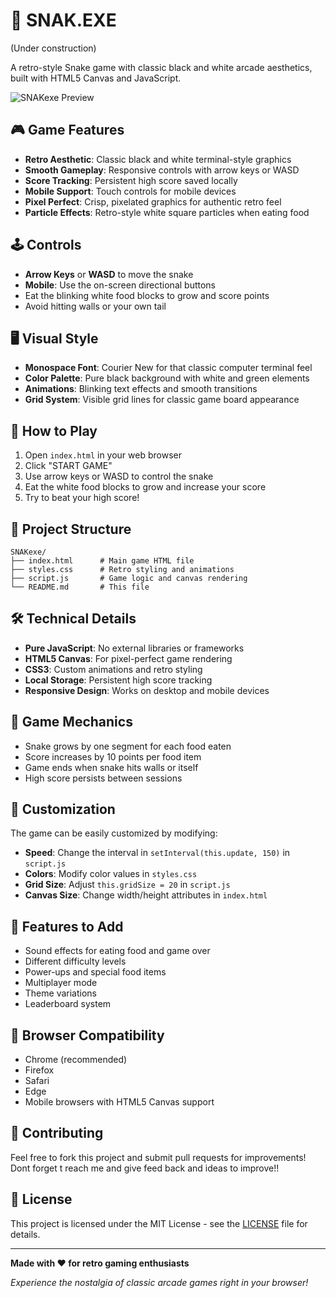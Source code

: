 # 🐍 SNAK.EXE
(Under construction)

A retro-style Snake game with classic black and white arcade aesthetics, built with HTML5 Canvas and JavaScript.

![SNAKexe Preview](https://img.shields.io/badge/Game-SNAKexe-green?style=for-the-badge&logo=snake)

## 🎮 Game Features

- **Retro Aesthetic**: Classic black and white terminal-style graphics
- **Smooth Gameplay**: Responsive controls with arrow keys or WASD
- **Score Tracking**: Persistent high score saved locally
- **Mobile Support**: Touch controls for mobile devices
- **Pixel Perfect**: Crisp, pixelated graphics for authentic retro feel
- **Particle Effects**: Retro-style white square particles when eating food

## 🕹️ Controls

- **Arrow Keys** or **WASD** to move the snake
- **Mobile**: Use the on-screen directional buttons
- Eat the blinking white food blocks to grow and score points
- Avoid hitting walls or your own tail

## 🖥️ Visual Style

- **Monospace Font**: Courier New for that classic computer terminal feel
- **Color Palette**: Pure black background with white and green elements
- **Animations**: Blinking text effects and smooth transitions
- **Grid System**: Visible grid lines for classic game board appearance

## 🚀 How to Play

1. Open `index.html` in your web browser
2. Click "START GAME" 
3. Use arrow keys or WASD to control the snake
4. Eat the white food blocks to grow and increase your score
5. Try to beat your high score!

## 📁 Project Structure

```
SNAKexe/
├── index.html      # Main game HTML file
├── styles.css      # Retro styling and animations
├── script.js       # Game logic and canvas rendering
└── README.md       # This file
```

## 🛠️ Technical Details

- **Pure JavaScript**: No external libraries or frameworks
- **HTML5 Canvas**: For pixel-perfect game rendering
- **CSS3**: Custom animations and retro styling
- **Local Storage**: Persistent high score tracking
- **Responsive Design**: Works on desktop and mobile devices

## 🎯 Game Mechanics

- Snake grows by one segment for each food eaten
- Score increases by 10 points per food item
- Game ends when snake hits walls or itself
- High score persists between sessions

## 🎨 Customization

The game can be easily customized by modifying:

- **Speed**: Change the interval in `setInterval(this.update, 150)` in `script.js`
- **Colors**: Modify color values in `styles.css`
- **Grid Size**: Adjust `this.gridSize = 20` in `script.js`
- **Canvas Size**: Change width/height attributes in `index.html`

## 🌟 Features to Add

- Sound effects for eating food and game over
- Different difficulty levels
- Power-ups and special food items
- Multiplayer mode
- Theme variations
- Leaderboard system

## 📱 Browser Compatibility

- Chrome (recommended)
- Firefox
- Safari
- Edge
- Mobile browsers with HTML5 Canvas support

## 🤝 Contributing

Feel free to fork this project and submit pull requests for improvements!
Dont forget t reach me and give feed back and ideas to improve!!

## 📄 License

This project is licensed under the MIT License - see the [LICENSE](LICENSE) file for details.

---

**Made with ❤️ for retro gaming enthusiasts**

*Experience the nostalgia of classic arcade games right in your browser!*
